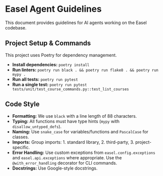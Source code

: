 # Easel Agent Guidelines

This document provides guidelines for AI agents working on the Easel codebase.

## Project Setup & Commands

This project uses Poetry for dependency management.

- **Install dependencies:** `poetry install`
- **Run linters:** `poetry run black . && poetry run flake8 . && poetry run mypy .`
- **Run all tests:** `poetry run pytest`
- **Run a single test:** `poetry run pytest tests/unit/test_course_commands.py::test_list_courses`

## Code Style

- **Formatting:** We use `black` with a line length of 88 characters.
- **Typing:** All functions must have type hints (`mypy` with `disallow_untyped_defs`).
- **Naming:** Use `snake_case` for variables/functions and `PascalCase` for classes.
- **Imports:** Group imports: 1. standard library, 2. third-party, 3. project-specific.
- **Error Handling:** Use custom exceptions from `easel.config.exceptions` and `easel.api.exceptions` where appropriate. Use the `@with_error_handling` decorator for CLI commands.
- **Docstrings:** Use Google-style docstrings.
